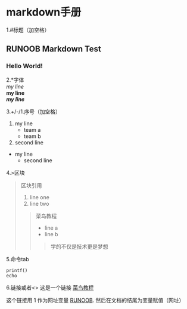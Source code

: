 # markdown手册

1.#标题（加空格）
## RUNOOB Markdown Test
### Hello World!

2.*字体  
*my line*  
**my line**\
***my line***  

3.+/-/1.序号（加空格）
1. my line
    - team a
    - team b
2. second line

+ my line
  - second line


4.>区块
> 区块引用
> 1. line one
> 2. line two
>> 菜鸟教程
>> + line a
>> + line b
>>> 学的不仅是技术更是梦想

5.命令tab

    printf()
    echo


6.链接[]()或者<>
这是一个链接 [菜鸟教程](https://www.runoob.com)

这个链接用 1 作为网址变量 [RUNOOB][1].
然后在文档的结尾为变量赋值（网址）

[1]:http://static.runoob.com/images/runoob-logo.png

